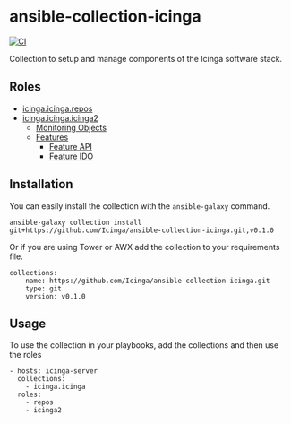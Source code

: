 # ansible-collection-icinga

[![CI](https://github.com/Icinga/ansible-collection-icinga/workflows/CI/badge.svg?event=push)](https://github.com/Icinga/ansible-collection-icinga/actions/workflows/molecule.yml/badge.svg)

Collection to setup and manage components of the Icinga software stack.

## Roles

* [icinga.icinga.repos](doc/role-repos.md)
* [icinga.icinga.icinga2](doc/role-icinga2.md)
  * [Monitoring Objects](doc/objects.md)
  * [Features](doc/features.md)
    * [Feature API](doc/features/feature-api.md)
    * [Feature IDO](doc/features/feature-ido.md)


## Installation

You can easily install the collection with the `ansible-galaxy` command.

```
ansible-galaxy collection install git+https://github.com/Icinga/ansible-collection-icinga.git,v0.1.0
```

Or if you are using Tower or AWX add the collection to your requirements file.

```
collections:
  - name: https://github.com/Icinga/ansible-collection-icinga.git
    type: git
    version: v0.1.0
```

## Usage

To use the collection in your playbooks, add the collections and then use the roles

```
- hosts: icinga-server
  collections:
    - icinga.icinga
  roles:
    - repos
    - icinga2
```
